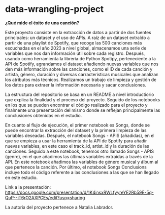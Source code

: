 # data-wrangling-project
**¿Qué mide el éxito de una canción?**

Este proyecto consiste en la extracción de datos a partir de dos fuentes principales: un dataset y el uso de APIs. A raíz de un dataset extraído a partir de una playlist de Spotify, que recoge las 500 canciones más escuchadas en el año 2023 a nivel global, almacenamos una serie de variables que nos dan información útil sobre cada registro. Después, usando como herramienta la librería de Python Spotipy, perteneciente a la API de Spotify, agrandamos el dataset añadiendo nuevas variables que nos den más información sobre las canciones, como el ID de cada canción y artista, género, duración y diversas carracterísticas musicales que analizan los atributos más técnicos. Realizamos un trabajo de limpieza y gestión de los datos para extraer la información necesaria y sacar conclusiones.

La estructura del repositorio se basa en un README a nivel introductiorio que explica la finalidad y el proceso del proyecto. Seguido de los notebooks en los que se pueden encontrar el código realizado para el proyecto y finalmente una presentación del mismo donde se reflejan principalmente las conclusiones obtenidas en el estudio.

En cuanto al flujo de ejecución, el primer notebook es Songs, donde se puede encontrar la extracción del dataset y la primera limpieza de las variables deseadas.
Después, el notebook Songs - APIS (añadidas), en el que se empieza a usar la herramienta de la API de Spotify para añadir nuevas variables, en este caso el track_id, artist_id y la duración de las canciones.
Seguido a este notebook, tenemos otro llamado Songs - APIS (genre), en el que añadimos las últimas variables extraídas a través de la API. En este notebook añadimos las variables de género musical y álbum al que pertenece la canción.
Por último, el notebook Songs Conclusions incluye todo el código referente a las conclusiones a las que se han llegado en este estudio.

Link a la presentación: https://docs.google.com/presentation/d/1K4insxRWLfyyreYE2Rb59E-5q-QuP--iT6rO2AXPCEs/edit?usp=sharing 

La autoría del proyecto pertenece a Natalia Labrador.
